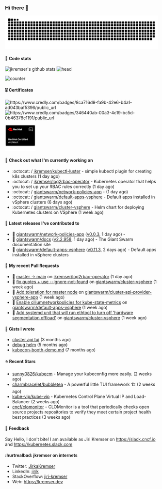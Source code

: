 ### Hi there 👋

<picture>
  <source media="(prefers-color-scheme: dark)" srcset="github-snake-dark.svg" />
  <source media="(prefers-color-scheme: light)" srcset="github-snake.svg" />
  <img alt="github-snake" src="github-snake.svg" />
</picture>

#### 📱 Code stats

![jkremser's github stats](https://github-readme-stats.vercel.app/api?username=jkremser&count_private=true&show_icons=true&hide_border=false&theme=tokyonight&title_color=5bcdec&bg_color=0d1117&border_radius=false) ![head](https://user-images.githubusercontent.com/535866/175570014-71166aaa-95f7-4a4f-869c-93a16481de4e.jpeg)



![counter](https://komarev.com/ghpvc/?username=jkremser&color=5bcdec&style=for-the-badge)

#### 🎖 Certificates
<p align="left">
    <a style="text-decoration: none !important;" href="https://www.credly.com/badges/8ca716d9-fa9b-42e6-b4a1-ad043baf5396/public_url">
        <img src="https://training.linuxfoundation.org/wp-content/uploads/2022/11/CKA.png" alt="https://www.credly.com/badges/8ca716d9-fa9b-42e6-b4a1-ad043baf5396/public_url" width="110" height="110"/>
    </a>
    <a style="text-decoration: none !important;" href="https://www.credly.com/badges/346440ab-00a3-4c19-bc5d-0b46378c1191/public_url">
        <img src="https://training.linuxfoundation.org/wp-content/uploads/2022/11/CKS.png" alt="https://www.credly.com/badges/346440ab-00a3-4c19-bc5d-0b46378c1191/public_url" width="110" height="110"/>
    </a>
    <a style="text-decoration: none !important;" href="https://rhtapps.redhat.com/verify/?certId=120-194-022">
        <img src="./rhca.png" alt="https://rhtapps.redhat.com/verify/?certId=120-194-022" width="100" height="100"/>
    </a>
</p>

#### 👷 Check out what I'm currently working on

- :octocat: / [jkremser/kubectl-luster](https://github.com/jkremser/kubectl-luster) - simple kubectl plugin for creating k8s clusters (1 day ago)
- :octocat: / [jkremser/log2rbac-operator](https://github.com/jkremser/log2rbac-operator) - Kubernetes operator that helps you to set up your RBAC rules correctly (1 day ago)
- :octocat: / [giantswarm/network-policies-app](https://github.com/giantswarm/network-policies-app) -  (1 day ago)
- :octocat: / [giantswarm/default-apps-vsphere](https://github.com/giantswarm/default-apps-vsphere) - Default apps installed in vSphere clusters (6 days ago)
- :octocat: / [giantswarm/cluster-vsphere](https://github.com/giantswarm/cluster-vsphere) - Helm chart for deploying Kubernetes clusters on VSphere (1 week ago)

#### 🔭 Latest releases I've contributed to

- 🎉 [giantswarm/network-policies-app](https://github.com/giantswarm/network-policies-app) ([v0.0.3](https://github.com/giantswarm/network-policies-app/releases/tag/v0.0.3), 1 day ago) - 
- 🎉 [giantswarm/docs](https://github.com/giantswarm/docs) ([v2.2.958](https://github.com/giantswarm/docs/releases/tag/v2.2.958), 1 day ago) - The Giant Swarm documentation site
- 🎉 [giantswarm/default-apps-vsphere](https://github.com/giantswarm/default-apps-vsphere) ([v0.11.3](https://github.com/giantswarm/default-apps-vsphere/releases/tag/v0.11.3), 2 days ago) - Default apps installed in vSphere clusters

#### 🔨 My recent Pull Requests

- 💪 [master -&gt; main](https://github.com/jkremser/log2rbac-operator/pull/201) on [jkremser/log2rbac-operator](https://github.com/jkremser/log2rbac-operator) (1 day ago)
- 💪 [fix quotes &#43; use --ignore-not-found](https://github.com/giantswarm/cluster-vsphere/pull/114) on [giantswarm/cluster-vsphere](https://github.com/giantswarm/cluster-vsphere) (1 week ago)
- 💪 [Add toleration for master node](https://github.com/giantswarm/cluster-api-provider-vsphere-app/pull/88) on [giantswarm/cluster-api-provider-vsphere-app](https://github.com/giantswarm/cluster-api-provider-vsphere-app) (1 week ago)
- 💪 [Enable ciliumnetworkpolicies for kube-state-metrics](https://github.com/giantswarm/default-apps-vsphere/pull/168) on [giantswarm/default-apps-vsphere](https://github.com/giantswarm/default-apps-vsphere) (1 week ago)
- 💪 [Add systemd unit that will run ethtool to turn off &#39;hardware segmentation offload&#39;](https://github.com/giantswarm/cluster-vsphere/pull/112) on [giantswarm/cluster-vsphere](https://github.com/giantswarm/cluster-vsphere) (1 week ago)

#### 📓 Gists I wrote

- [cluster api tui](https://gist.github.com/176c5bae04a9db8feea0f72217e8eff5) (3 months ago)
- [debug helm](https://gist.github.com/40bc6009eefdea63b57854becf8409a5) (5 months ago)
- [kubecon-booth-demo.md](https://gist.github.com/8ec12c94e4ff2fc8aa0ee0754363a035) (7 months ago)

#### ⭐ Recent Stars

- [sunny0826/kubecm](https://github.com/sunny0826/kubecm) - Manage your kubeconfig more easily. (2 weeks ago)
- [charmbracelet/bubbletea](https://github.com/charmbracelet/bubbletea) - A powerful little TUI framework 🏗 (2 weeks ago)
- [kube-vip/kube-vip](https://github.com/kube-vip/kube-vip) - Kubernetes Control Plane Virtual IP and Load-Balancer (2 weeks ago)
- [cncf/clomonitor](https://github.com/cncf/clomonitor) - CLOMonitor is a tool that periodically checks open source projects repositories to verify they meet certain project health best practices (3 weeks ago)

#### 💬 Feedback

Say Hello, I don't bite! I am available as Jiri Kremser on https://slack.cncf.io and https://kubernetes.slack.com


#### :hurtrealbad: jkremser on internets

- Twitter: <a href="https://twitter.com/JirkaKremser">JirkaKremser</a>
- LinkedIn: <a href="https://www.linkedin.com/in/jirik/">jirik</a>
- StackOverflow: <a href="https://stackoverflow.com/users/1594980/jiri-kremser">jiri-kremser</a>
- Web: https://kremser.dev